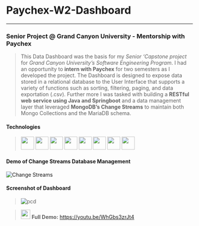 # Paychex-W2-Dashboard
***
### Senior Project @ Grand Canyon University - Mentorship with Paychex
> This Data Dashboard was the basis for my _Senior ‘Capstone project_ for _Grand Canyon University’s Software Engineering Program_. I had an opportunity to __intern with Paychex__ for two semesters as I developed the project. The Dashboard is designed to expose data stored in a relational database to the User Interface that supports a variety of functions such as sorting, filtering, paging, and data exportation (.csv). Further more I was tasked with building a __RESTful web service using Java and Springboot__ and a data management layer that leveraged __MongoDB’s Change Streams__ to maintain both Mongo Collections and the MariaDB schema.

#### Technologies
><img src="https://github.com/Ryanjwoodward/Paychex-W2-Dashboard/assets/48807137/80fb4333-2c6e-46ed-94c1-2da724b98ff4" width="35"/>
><img src="https://github.com/Ryanjwoodward/Paychex-W2-Dashboard/assets/48807137/831b1b98-cf47-4c68-aa82-9d2e39e8b08a" width="35"/>
><img src="https://github.com/Ryanjwoodward/Paychex-W2-Dashboard/assets/48807137/ecf45a7d-d294-4cb5-8fc2-c903f651b0cf" width="35"/>
><img src="https://github.com/Ryanjwoodward/Paychex-W2-Dashboard/assets/48807137/b514c721-1d43-40fb-937e-0f4403bb4de7" width="35"/>
><img src="https://github.com/Ryanjwoodward/Paychex-W2-Dashboard/assets/48807137/77443a2a-6abd-4ece-8ae8-946ba77177c9" width="35"/>
><img src="https://github.com/Ryanjwoodward/Paychex-W2-Dashboard/assets/48807137/daf127cf-0e65-411b-a8c7-1bddc1cb7891" width="35"/>
><img src="https://github.com/Ryanjwoodward/Paychex-W2-Dashboard/assets/48807137/3c3cd978-4a1f-46ac-987d-abce80d03cda" width="35"/>
><img src="https://github.com/Ryanjwoodward/Paychex-W2-Dashboard/assets/48807137/445b0bd1-9960-44d6-8453-8639c29145d3" width="35"/> 

#### Demo of Change Streams Database Management
![Change Streams](https://user-images.githubusercontent.com/48807137/234738580-45713ea2-9acd-4a78-a3ff-db2ef052a463.gif)
#### Screenshot of Dashboard
>![pcd](https://user-images.githubusercontent.com/48807137/234739215-ecf23f94-4199-4b88-b120-489a5bc27294.jpg)


><img src="https://user-images.githubusercontent.com/48807137/235379450-240b387a-f405-42e9-8062-93f3e08faf60.png" width="25"/> __Full Demo:__ https://youtu.be/WhGbs3zrJt4

